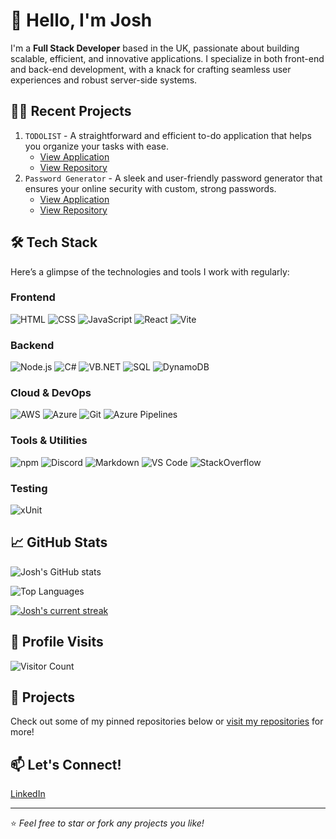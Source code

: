 # 👋 Hello, I'm Josh

I'm a **Full Stack Developer** based in the UK, passionate about building scalable, efficient, and innovative applications. I specialize in both front-end and back-end development, with a knack for crafting seamless user experiences and robust server-side systems.

## 👷‍♂️ Recent Projects

1. `TODOLIST` - A straightforward and efficient to-do application that helps you organize your tasks with ease.
   - [View Application](https://joshleatherland.github.io/ToDoList/)
   - [View Repository](https://github.com/JoshLeatherland/ToDoList)
2. `Password Generator` - A sleek and user-friendly password generator that ensures your online security with custom, strong passwords.
   - [View Application](https://joshleatherland.github.io/PasswordGenerator/)
   - [View Repository](https://github.com/JoshLeatherland/PasswordGenerator)

## 🛠️ Tech Stack

Here’s a glimpse of the technologies and tools I work with regularly:

### Frontend

![HTML](https://skillicons.dev/icons?i=html)
![CSS](https://skillicons.dev/icons?i=css)
![JavaScript](https://skillicons.dev/icons?i=javascript)
![React](https://skillicons.dev/icons?i=react)
![Vite](https://skillicons.dev/icons?i=vite)

### Backend

![Node.js](https://skillicons.dev/icons?i=nodejs)
![C#](https://skillicons.dev/icons?i=cs)
![VB.NET](https://skillicons.dev/icons?i=dotnet)
![SQL](https://skillicons.dev/icons?i=sqlite)
![DynamoDB](https://skillicons.dev/icons?i=aws)

### Cloud & DevOps

![AWS](https://skillicons.dev/icons?i=aws)
![Azure](https://skillicons.dev/icons?i=azure)
![Git](https://skillicons.dev/icons?i=git)
![Azure Pipelines](https://skillicons.dev/icons?i=azure)

### Tools & Utilities

![npm](https://skillicons.dev/icons?i=npm)
![Discord](https://skillicons.dev/icons?i=discord)
![Markdown](https://skillicons.dev/icons?i=markdown)
![VS Code](https://skillicons.dev/icons?i=vscode)
![StackOverflow](https://skillicons.dev/icons?i=stackoverflow)

### Testing

![xUnit](https://skillicons.dev/icons?i=dotnet)

## 📈 GitHub Stats

![Josh's GitHub stats](https://github-readme-stats.vercel.app/api?username=JoshLeatherland&show_icons=true&theme=radical)

![Top Languages](https://github-readme-stats.vercel.app/api/top-langs/?username=JoshLeatherland&layout=compact&theme=radical)

[![Josh's current streak](https://streak-stats.demolab.com/?user=joshleatherland&count_private=true&theme=blue-green&title_color=00b3ff)](#)

## 🎨 Profile Visits

![Visitor Count](https://profile-counter.glitch.me/joshleatherland/count.svg)

## 🌟 Projects

Check out some of my pinned repositories below or [visit my repositories](https://github.com/JoshLeatherland?tab=repositories) for more!

## 📫 Let's Connect!

[LinkedIn](https://www.linkedin.com/in/joshua-leatherland-99b465165/)

---

⭐️ _Feel free to star or fork any projects you like!_
